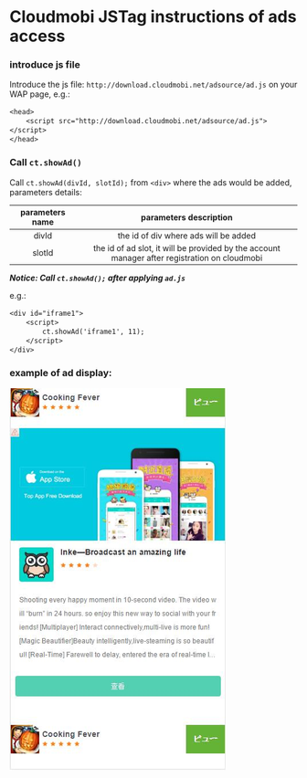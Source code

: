 # Cloudmobi JSTag instructions of ads access

### introduce js file

Introduce the js file: `http://download.cloudmobi.net/adsource/ad.js` on your WAP page, e.g.:

```
<head>
    <script src="http://download.cloudmobi.net/adsource/ad.js"></script>
</head>
```

### Call `ct.showAd()`

Call `ct.showAd(divId, slotId);` from `<div>` where the ads would be added, parameters details:

| parameters name | parameters description |
| :--: | :--: |
| divId | the id of div where ads will be added |
| slotId | the id of ad slot, it will be provided by the account manager after registration on cloudmobi |

___Notice: Call `ct.showAd();` after applying `ad.js`___

e.g.:

```
<div id="iframe1">
    <script>
        ct.showAd('iframe1', 11);
    </script>
</div>
```

### example of ad display:

![img-en](demo.en.jpg)

